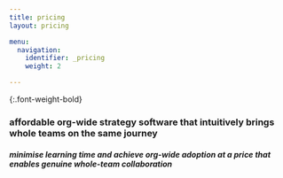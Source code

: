 ```yaml
---
title: pricing
layout: pricing

menu:
  navigation:
    identifier: _pricing
    weight: 2

---
```


{:.font-weight-bold}
### affordable org-wide strategy software that intuitively brings whole teams on the same journey

##### minimise learning time and achieve org-wide adoption at a price that enables genuine whole-team collaboration